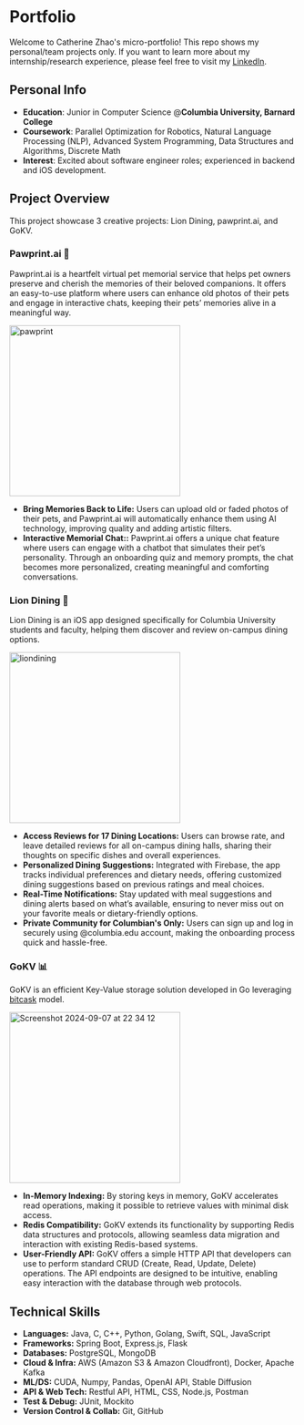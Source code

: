 # Portfolio
Welcome to Catherine Zhao's micro-portfolio! This repo shows my personal/team projects only. If you want to learn more about my internship/research experience, please feel free to visit my [LinkedIn](https://www.linkedin.com/in/cathzzr2/).

## Personal Info
- **Education**: Junior in Computer Science @**Columbia University, Barnard College**
- **Coursework**: Parallel Optimization for Robotics, Natural Language Processing (NLP), Advanced System Programming, Data Structures and Algorithms, Discrete Math
- **Interest**: Excited about software engineer roles; experienced in backend and iOS development.

## Project Overview
This project showcase 3 creative projects: Lion Dining, pawprint.ai, and GoKV.

### Pawprint.ai 🐾
Pawprint.ai is a heartfelt virtual pet memorial service that helps pet owners preserve and cherish the memories of their beloved companions. It offers an easy-to-use platform where users can enhance old photos of their pets and engage in interactive chats, keeping their pets’ memories alive in a meaningful way.

<img width="300" alt="pawprint" src="https://github.com/user-attachments/assets/1caa2e8c-8178-449b-bbcf-a3bffa250352">


- **Bring Memories Back to Life:** Users can upload old or faded photos of their pets, and Pawprint.ai will automatically enhance them using AI technology, improving quality and adding artistic filters.
- **Interactive Memorial Chat::** Pawprint.ai offers a unique chat feature where users can engage with a chatbot that simulates their pet’s personality. Through an onboarding quiz and memory prompts, the chat becomes more personalized, creating meaningful and comforting conversations.
  
### Lion Dining 🦁
Lion Dining is an iOS app designed specifically for Columbia University students and faculty, helping them discover and review on-campus dining options. 

<img width="300" alt="liondining" src="https://github.com/user-attachments/assets/21469224-e2ff-45b2-94d2-3e8a678325bd">


- **Access Reviews for 17 Dining Locations:** Users can browse rate, and leave detailed reviews for all on-campus dining halls, sharing their thoughts on specific dishes and overall experiences.
- **Personalized Dining Suggestions:** Integrated with Firebase, the app tracks individual preferences and dietary needs, offering customized dining suggestions based on previous ratings and meal choices.
- **Real-Time Notifications:** Stay updated with meal suggestions and dining alerts based on what’s available, ensuring to never miss out on your favorite meals or dietary-friendly options.
- **Private Community for Columbian's Only:** Users can sign up and log in securely using @columbia.edu account, making the onboarding process quick and hassle-free.

### GoKV 📊
GoKV is an efficient Key-Value storage solution developed in Go leveraging [bitcask](https://medium.com/@arpitbhayani/bitcask-a-log-structured-fast-kv-store-c6c728a9536b) model.

<img width="300" alt="Screenshot 2024-09-07 at 22 34 12" src="https://github.com/user-attachments/assets/009ba424-68f4-4ba8-8fee-20c972a150ad">


- **In-Memory Indexing:** By storing keys in memory, GoKV accelerates read operations, making it possible to retrieve values with minimal disk access.
- **Redis Compatibility:** GoKV extends its functionality by supporting Redis data structures and protocols, allowing seamless data migration and interaction with existing Redis-based systems.
- **User-Friendly API:** GoKV offers a simple HTTP API that developers can use to perform standard CRUD (Create, Read, Update, Delete) operations. The API endpoints are designed to be intuitive, enabling easy interaction with the database through web protocols.

## Technical Skills
- **Languages:** Java, C, C++, Python, Golang, Swift, SQL, JavaScript
- **Frameworks:** Spring Boot, Express.js, Flask
- **Databases:** PostgreSQL, MongoDB
- **Cloud & Infra:** AWS (Amazon S3 & Amazon Cloudfront), Docker, Apache Kafka
- **ML/DS:** CUDA, Numpy, Pandas, OpenAI API, Stable Diffusion
- **API & Web Tech:** Restful API, HTML, CSS, Node.js, Postman
- **Test & Debug:** JUnit, Mockito
- **Version Control & Collab:** Git, GitHub

